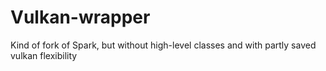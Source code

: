 # Vulkan-wrapper
Kind of fork of Spark, but without high-level classes and with partly saved vulkan flexibility

